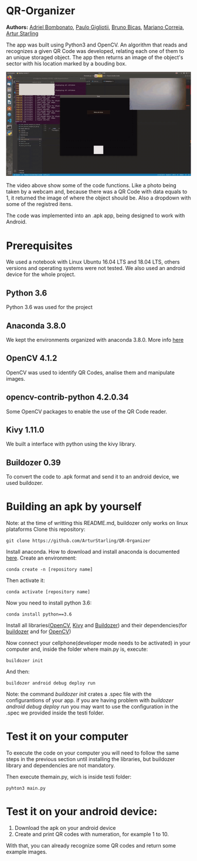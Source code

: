 # QR-Organizer

**Authors:** [Adriel Bombonato](https://github.com/Adribom), [Paulo Gigliotii](https://github.com/paulo-gigliotti), [Bruno Bicas](https://github.com/BrunoBicas), [Mariano Correia](https://github.com/mariano-correia), [Artur Starling](https://github.com/ArturStarling)

The app was built using Python3 and OpenCV. An algorithm that reads and recognizes a given QR Code was developed, relating each one of them to an unique storaged object. The app then returns an image of the object's sector with his location marked by a bouding box. 

![Demo](Videos/Demo.gif)

The video above show some of the code functions. Like a photo being taken by a webcam and, because there was a QR Code with data equals to 1, it returned the image of where the object should be. Also a dropdown with some of the registred itens. 

The code was implemented into an .apk app, being designed to work with Android. 



# Prerequisites
We used a notebook with Linux Ubuntu 16.04 LTS and 18.04 LTS, others versions and operating systems were not tested. We also used an android device for the whole project.

## Python 3.6 
Python 3.6 was used for the project


## Anaconda 3.8.0
We kept the environments organized with anaconda 3.8.0. More info [here](https://www.anaconda.com/products/individual)

## OpenCV 4.1.2
OpenCV was used to identify QR Codes, analise them and manipulate images.

## opencv-contrib-python 4.2.0.34
Some OpenCV packages to enable the use of the QR Code reader. 

## Kivy 1.11.0
We built a interface with python using the kivy library.

## Buildozer 0.39
To convert the code to .apk format and send it to an android device, we used buildozer.


# Building an apk by yourself
Note: at the time of writting this README.md, buildozer only works on linux plataforms
Clone this repository:

	git clone https://github.com/ArturStarling/QR-Organizer
	
Install anaconda. How to download and install anaconda is documented [here](https://docs.anaconda.com/anaconda/install/).
Create an environment:

	conda create -n [repository name]
	
Then activate it:

	conda activate [repository name]
	
Now you need to install python 3.6:

	conda install python==3.6

Install all libraries([OpenCV](https://anaconda.org/conda-forge/opencv), [Kivy](https://anaconda.org/conda-forge/kivy) and [Buildozer](https://anaconda.org/travis/buildozer)) and their dependencies(for [buildozer](https://buildozer.readthedocs.io/en/latest/installation.html) and for [OpenCV](https://pypi.org/project/opencv-contrib-python/
))

Now connect your cellphone(developer mode needs to be activated) in your computer and, inside the folder where main.py is, execute:
	
	buildozer init
	
And then:

	buildozer android debug deploy run
	
Note: the command *buildozer init* crates a .spec file with the configurantions of your app. if you are having problem with *buildozer android debug deploy run* you may want to use the configuration in the .spec we provided inside the testi folder.

# Test it on your computer
To execute the code on your computer you will need to follow the same steps in the previous section until installing the libraries, but buildozer library and dependencies are not mandatory.

Then execute themain.py, wich is inside testi folder:
	
	pyhton3 main.py 

# Test it on your android device:
1. Download the apk on your android device
2. Create and print QR codes with numeration, for example 1 to 10.

With that, you can already recognize some QR codes and return some example images.
